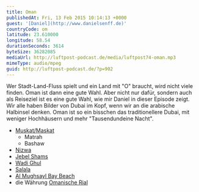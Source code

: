 ```yaml
---
title: Oman
publishedAt: Fri, 13 Feb 2015 10:14:13 +0000
guest: '[Daniel](http://www.danielsenff.de)'
countryCode: om
latitude: 23.610000
longitude: 58.54
durationSeconds: 3614
byteSize: 36282085
mediaUrl: http://luftpost-podcast.de/media/luftpost74-oman.mp3
mimeType: audio/mpeg
guid: http://luftpost-podcast.de/?p=902
---
```


Wer Stadt-Land-Fluss spielt und ein Land mit "O" braucht, wird nicht viele finden. Oman ist dann eine gute Wahl. Aber nicht nur dafür, sondern auch als Reiseziel ist es eine gute Wahl, wie mir Daniel in dieser Episode zeigt. Wir alle haben Bilder von Dubai im Kopf, wenn wir an die arabische Halbinsel denken. Oman ist so ein bisschen das traditionellere Dubai, mit weniger Hochhäusern und mehr "Tausendundeine Nacht". 
* [Muskat/Maskat](http://de.wikipedia.org/wiki/Maskat)  
   * Matrah  
   * Bashaw
* [Nizwa](http://de.wikipedia.org/wiki/Nizwa)
* [Jebel Shams](http://de.wikipedia.org/wiki/Dschabal%5FSchams)
* [Wadi Ghul](http://www.tripadvisor.com/Attraction%5FReview-g298417-d1821004-Reviews-Wadi%5FGhul%5FOman%5Fs%5FGrand%5FCanyon-Nizwa%5FAd%5FDakhiliyah%5FGovernorate.html)
* [Salala](http://de.wikipedia.org/wiki/Salala)
* [Al Mughsayl Bay Beach](http://www.tripadvisor.com/LocationPhotoDirectLink-g298419-i59227288-Salalah%5FDhofar%5FGovernorate.html)
* die Währung [Omanische Rial](http://de.wikipedia.org/wiki/Omanischer%5FRial)
